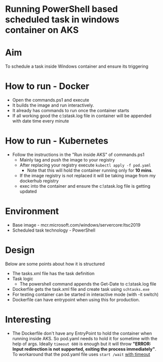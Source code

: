 # Running PowerShell based scheduled task in windows container on AKS

# Aim

To schedule a task inside Windows container and ensure its triggering

# How to run - Docker

- Open the commands.ps1 and execute
- It builds the image and run interactively.
- It already has commands to run once the container starts
- If all working good the c:\stask.log file in container will be appended with date time every minute

# How to run - Kubernetes

- Follow the instructions in the "Run inside AKS" of commands.ps1
  - Mainly tag and push the image to your registry 
  - After replacing your registry execute `kubectl apply -f pod.yaml`
    - Note that this will hold the container running only for **10 mins**.
  - If the image registry is not replaced it will be taking image from my dockerhub registry
  - exec into the container and ensure the c:\stask.log file is getting updated

# Environment

- Base image - mcr.microsoft.com/windows/servercore:ltsc2019
- Scheduled task technology - PowerShell

# Design

Below are some points about how it is structured

- The tasks.xml file has the task definition
- Task logic
  - The powershell command appends the Get-Date to c:\stask.log file
- Dockerfile gets the task.xml file and create task using `schtasks.exe`
- For testing container can be started in interactive mode (with -it switch)
- Dockerfile can have entrypoint when using this for production.

# Interesting

  - The Dockerfile don't have any EntryPoint to hold the container when running inside AKS. So pod.yaml needs to hold it for sometime with the help of args. Ideally `timeout 600` is enough but it will throw **"ERROR: Input redirection is not supported, exiting the process immediately"**. To workaround that the pod.yaml file uses `start /wait` [with timeout](https://stackoverflow.com/questions/32307870/add-a-timeout-between-two-batch-command-lines-in-jenkins)